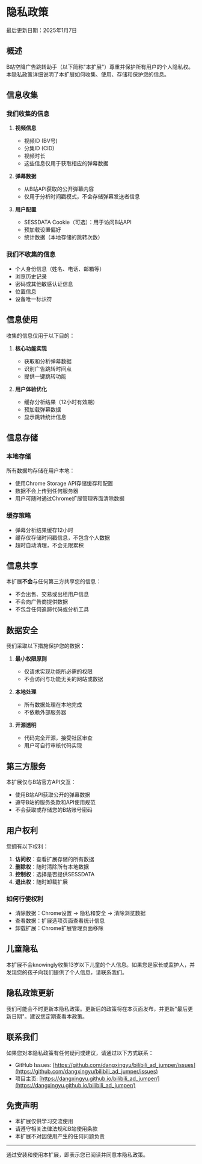 # 隐私政策

最后更新日期：2025年1月7日

## 概述

B站空降广告跳转助手（以下简称"本扩展"）尊重并保护所有用户的个人隐私权。本隐私政策详细说明了本扩展如何收集、使用、存储和保护您的信息。

## 信息收集

### 我们收集的信息

1. **视频信息**
   - 视频ID (BV号)
   - 分集ID (CID)
   - 视频时长
   - 这些信息仅用于获取相应的弹幕数据

2. **弹幕数据**
   - 从B站API获取的公开弹幕内容
   - 仅用于分析时间戳模式，不会存储弹幕发送者信息

3. **用户配置**
   - SESSDATA Cookie（可选）：用于访问B站API
   - 预加载设置偏好
   - 统计数据（本地存储的跳转次数）

### 我们不收集的信息

- 个人身份信息（姓名、电话、邮箱等）
- 浏览历史记录
- 密码或其他敏感认证信息
- 位置信息
- 设备唯一标识符

## 信息使用

收集的信息仅用于以下目的：

1. **核心功能实现**
   - 获取和分析弹幕数据
   - 识别广告跳转时间点
   - 提供一键跳转功能

2. **用户体验优化**
   - 缓存分析结果（12小时有效期）
   - 预加载弹幕数据
   - 显示跳转统计信息

## 信息存储

### 本地存储

所有数据均存储在用户本地：
- 使用Chrome Storage API存储缓存和配置
- 数据不会上传到任何服务器
- 用户可随时通过Chrome扩展管理界面清除数据

### 缓存策略

- 弹幕分析结果缓存12小时
- 缓存仅存储时间戳信息，不包含个人数据
- 超时自动清理，不会无限累积

## 信息共享

本扩展**不会**与任何第三方共享您的信息：
- 不会出售、交易或出租用户信息
- 不会向广告商提供数据
- 不包含任何追踪代码或分析工具

## 数据安全

我们采取以下措施保护您的数据：

1. **最小权限原则**
   - 仅请求实现功能所必需的权限
   - 不会访问与功能无关的网站或数据

2. **本地处理**
   - 所有数据处理在本地完成
   - 不依赖外部服务器

3. **开源透明**
   - 代码完全开源，接受社区审查
   - 用户可自行审核代码实现

## 第三方服务

本扩展仅与B站官方API交互：
- 使用B站API获取公开的弹幕数据
- 遵守B站的服务条款和API使用规范
- 不会获取或存储您的B站账号密码

## 用户权利

您拥有以下权利：

1. **访问权**：查看扩展存储的所有数据
2. **删除权**：随时清除所有本地数据
3. **控制权**：选择是否提供SESSDATA
4. **退出权**：随时卸载扩展

### 如何行使权利

- 清除数据：Chrome设置 → 隐私和安全 → 清除浏览数据
- 查看数据：扩展选项页面查看统计信息
- 卸载扩展：Chrome扩展管理页面移除

## 儿童隐私

本扩展不会knowingly收集13岁以下儿童的个人信息。如果您是家长或监护人，并发现您的孩子向我们提供了个人信息，请联系我们。

## 隐私政策更新

我们可能会不时更新本隐私政策。更新后的政策将在本页面发布，并更新"最后更新日期"。建议您定期查看本政策。

## 联系我们

如果您对本隐私政策有任何疑问或建议，请通过以下方式联系：

- GitHub Issues: [https://github.com/dangxingyu/bilibili_ad_jumper/issues](https://github.com/dangxingyu/bilibili_ad_jumper/issues)
- 项目主页: [https://dangxingyu.github.io/bilibili_ad_jumper/](https://dangxingyu.github.io/bilibili_ad_jumper/)

## 免责声明

- 本扩展仅供学习交流使用
- 请遵守相关法律法规和B站使用条款
- 本扩展不对因使用产生的任何问题负责

---

通过安装和使用本扩展，即表示您已阅读并同意本隐私政策。